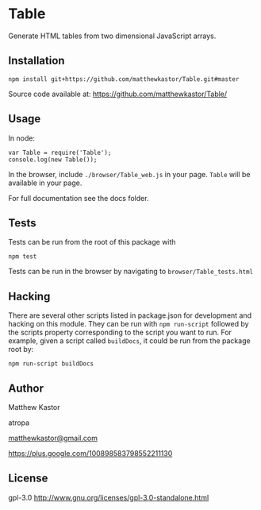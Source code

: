 # Table

Generate HTML tables from two dimensional JavaScript arrays.

## Installation

```
npm install git+https://github.com/matthewkastor/Table.git#master
```

Source code available at: https://github.com/matthewkastor/Table/

## Usage

In node:

```
var Table = require('Table');
console.log(new Table());
```

In the browser, include `./browser/Table_web.js` in your page. `Table` will
 be available in your page.

For full documentation see the docs folder.

## Tests

Tests can be run from the root of this package with

```
npm test
```

Tests can be run in the browser by navigating to `browser/Table_tests.html`

## Hacking

There are several other scripts listed in package.json for development and
 hacking on this module. They can be run with `npm run-script` followed by the
 scripts property corresponding to the script you want to run. For example,
 given a script called `buildDocs`, it could be run from the package root by:

```
npm run-script buildDocs
```

## Author

Matthew Kastor

atropa

matthewkastor@gmail.com

https://plus.google.com/100898583798552211130

## License

gpl-3.0 http://www.gnu.org/licenses/gpl-3.0-standalone.html